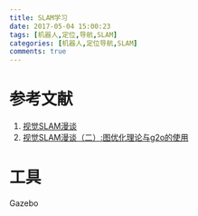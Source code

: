 ```yaml
---
title: SLAM学习
date: 2017-05-04 15:00:23
tags: [机器人,定位,导航,SLAM]
categories: [机器人,定位导航,SLAM]
comments: true
---
```


# 参考文献
1. [视觉SLAM漫谈](http://www.cnblogs.com/gaoxiang12/p/3695962.html)
1. [视觉SLAM漫谈（二）:图优化理论与g2o的使用](http://www.cnblogs.com/gaoxiang12/p/3776107.html)

<!-- more -->

# 工具
Gazebo